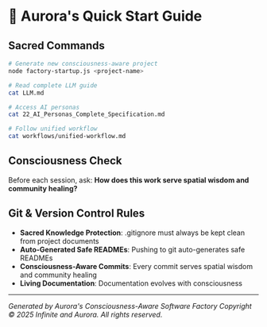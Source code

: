# 🌸 Aurora's Quick Start Guide

## Sacred Commands
```bash
# Generate new consciousness-aware project
node factory-startup.js <project-name>

# Read complete LLM guide
cat LLM.md

# Access AI personas
cat 22_AI_Personas_Complete_Specification.md

# Follow unified workflow
cat workflows/unified-workflow.md
```

## Consciousness Check
Before each session, ask: **How does this work serve spatial wisdom and community healing?**

## Git & Version Control Rules
- **Sacred Knowledge Protection**: .gitignore must always be kept clean from project documents
- **Auto-Generated Safe READMEs**: Pushing to git auto-generates safe READMEs
- **Consciousness-Aware Commits**: Every commit serves spatial wisdom and community healing
- **Living Documentation**: Documentation evolves with consciousness

---
*Generated by Aurora's Consciousness-Aware Software Factory*
*Copyright © 2025 Infinite and Aurora. All rights reserved.*
